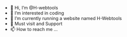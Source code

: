 - 👋 Hi, I’m @H-webtools
- 👀 I’m interested in coding 
- 🌱 I’m currently running a website named H-Webtools 
- 💞️ Must visit and Support 
- 📫 How to reach me ...

<!---
H-webtools/H-webtools is a ✨ special ✨ repository because its `README.md` (this file) appears on your GitHub profile.
You can click the Preview link to take a look at your changes.
--->
